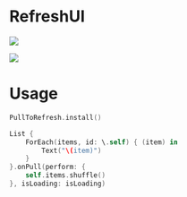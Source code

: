 # RefreshUI

![](https://github.com/noppefoxwolf/PullToRefresh/blob/master/.github/ios.gif)

![](https://github.com/noppefoxwolf/PullToRefresh/blob/master/.github/mac.gif)

# Usage

```swift
PullToRefresh.install()
```

```swift
List {
    ForEach(items, id: \.self) { (item) in
        Text("\(item)")
    }
}.onPull(perform: {
    self.items.shuffle()
}, isLoading: isLoading)
```
